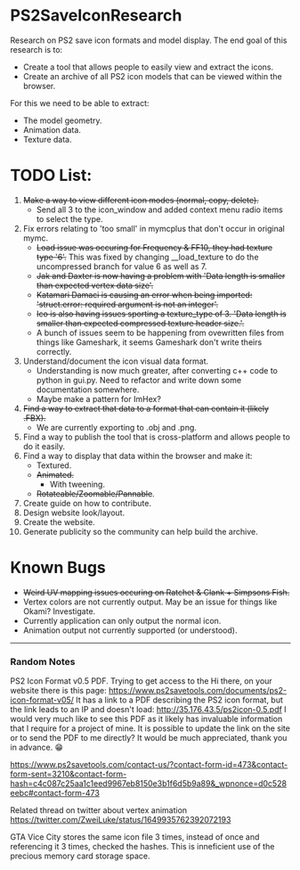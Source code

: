 # PS2SaveIconResearch
Research on PS2 save icon formats and model display.
The end goal of this research is to:
* Create a tool that allows people to easily view and extract the icons.
* Create an archive of all PS2 icon models that can be viewed within the browser.

For this we need to be able to extract:
* The model geometry.
* Animation data.
* Texture data.

# TODO List:
1. ~~Make a way to view different icon modes (normal, copy, delete).~~
    * Send all 3 to the icon_window and added context menu radio items to select the type.
2. Fix errors relating to 'too small' in mymcplus that don't occur in original mymc.
    * ~~Load issue was occuring for Frequency & FF10, they had texture type '6'.~~
      This was fixed by changing __load_texture to do the uncompressed branch for value 6 as well as 7.
    * ~~Jak and Daxter is now having a problem with 'Data length is smaller than expected vertex data size'.~~
    * ~~Katamari Damaci is causing an error when being imported: 'struct.error: required argument is not an integer'.~~
    * ~~Ico is also having issues sporting a texture_type of 3. 'Data length is smaller than expected compressed texture header size.'.~~
    * A bunch of issues seem to be happening from ovewritten files from things like Gameshark, it seems Gameshark don't write theirs correctly.
3. Understand/document the icon visual data format.
    * Understanding is now much greater, after converting c++ code to python in gui.py. Need to refactor and write down some documentation somewhere. 
    * Maybe make a pattern for ImHex?
4. ~~Find a way to extract that data to a format that can contain it (likely .FBX).~~
    * We are currently exporting to .obj and .png.
5. Find a way to publish the tool that is cross-platform and allows people to do it easily.
6. Find a way to display that data within the browser and make it:
    * Textured.
    * ~~Animated.~~
        * With tweening.
    * ~~Rotateable/Zoomable/Pannable~~.
7. Create guide on how to contribute.
8. Design website look/layout.
9. Create the website.
10. Generate publicity so the community can help build the archive.

# Known Bugs
* ~~Weird UV mapping issues occuring on Ratchet & Clank + Simpsons Fish.~~
* Vertex colors are not currently output. May be an issue for things like Okami? Investigate.
* Currently application can only output the normal icon.
* Animation output not currently supported (or understood).
___
### Random Notes
PS2 Icon Format v0.5 PDF.
Trying to get access to the 
Hi there, on your website there is this page: https://www.ps2savetools.com/documents/ps2-icon-format-v05/
It has a link to a PDF describing the PS2 icon format, but the link leads to an IP and doesn't load: http://35.176.43.5/ps2icon-0.5.pdf
I would very much like to see this PDF as it likely has invaluable information that I require for a project of mine.
It is possible to update the link on the site or to send the PDF to me directly? It would be much appreciated, thank you in advance. 😁

https://www.ps2savetools.com/contact-us/?contact-form-id=473&contact-form-sent=3210&contact-form-hash=c4c087c25aa1c1eed9967eb8150e3b1f6d5b9a89&_wpnonce=d0c528eebc#contact-form-473

Related thread on twitter about vertex animation
https://twitter.com/ZweiLuke/status/1649935762392072193

GTA Vice City stores the same icon file 3 times, instead of once and referencing it 3 times, checked the hashes.
This is inneficient use of the precious memory card storage space.

